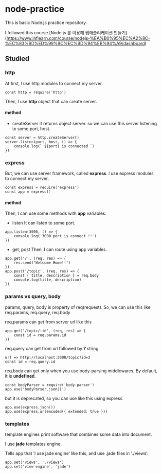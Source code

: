# __node-practice__
This is basic Node.js practice repository.

I followed this course [Node.js 를 이용해 웹애플리케이션 만들기] (https://www.inflearn.com/course/nodejs-%EA%B0%95%EC%A2%8C-%EC%83%9D%ED%99%9C%EC%BD%94%EB%94%A9/dashboard) 

## Studied

### __http__
At first, I use http modules to connect my server.

```
const http = require('http')
```

Then, I use __http__ object that can create server.

#### method 
+ createServer
    It returns object server. so we can use this server listening to some port, host.
```
const server = http.createServer()
server.listen(port, host, () => {
    console.log(` ${port} is connected `)
})
```

### __express__
But, we can use server framework, called __express__.
I use express modules to connect my server.

```
const express = require('express')
const app = express()

```

#### method
Then, I can use some methods with __app__ variables.

+ listen
    It can listen to some port.
```
app.listen(3000, () => {
    console.log('3000 port is connect !!')
})
```

+ get, post
    Then, I can route using app variables.
```
app.get('/', (req, res) => {
    res.send('Welcome Home!!')
})
app.post('/topic', (req, res) => {
    const { title, description } = req.body
    console.log(title, description)
})
```

### __params vs query, body__
params, query, body is property of req(request).
So, we can use this like req.params, req.query, req.body

req.params can get from server url like this
```
app.get('/topic/:id', (req, res) => {
    const id = req.params.id
})
```

req.query can get from url followed by __?__ string
```
url => http://localhost:3000/topic?id=3
const id = req.query.id
```

req.body can get only when you use body-parsing middlewares. 
By default, it is __undefined__.
```
const bodyParser = require('body-parser')
app.use('bodyParser.json()')
```

but it is deprecated, so you can use like this using express.
```
app.use(express.json())
app.use(express.urlencoded({ extended: true }))
```

### __templates__
template engines print software that combines some data into document.

I use __jade__ templates engine.

Tells app that 'I use jade engine' like this, and use .jade files in './views'.
```
app.set('views', './views')
app.set('view engine', 'jade')
```